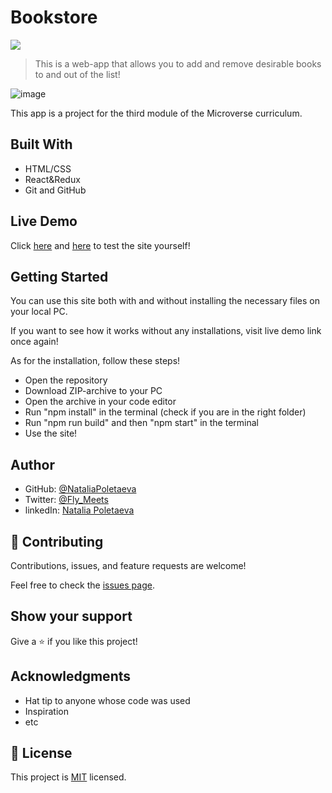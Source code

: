 # Bookstore

![](https://img.shields.io/badge/Microverse-blueviolet)

> This is a web-app that allows you to add and remove desirable books to and out of the list!

![image](https://user-images.githubusercontent.com/91270103/150955438-643dd472-fb08-445c-9f59-3cf9c3f45bf0.png)

This app is a project for the third module of the Microverse curriculum.

## Built With

- HTML/CSS
- React&Redux
- Git and GitHub

## Live Demo

Click [here](https://sleepy-panini-905730.netlify.app) and [here](https://math-magician-nat.herokuapp.com) to test the site yourself!

## Getting Started

You can use this site both with and without installing the necessary files on your local PC. 

If you want to see how it works without any installations, visit live demo link once again!

As for the installation, follow these steps!

- Open the repository
- Download ZIP-archive to your PC
- Open the archive in your code editor
- Run "npm install" in the terminal (check if you are in the right folder)
- Run "npm run build" and then "npm start" in the terminal
- Use the site!

## Author

- GitHub: [@NataliaPoletaeva](https://github.com/NataliaPoletaeva)
- Twitter: [@Fly_Meets](https://twitter.com/Fly_Meets)
- linkedIn: [Natalia Poletaeva](https://www.linkedin.com/in/natalia-poletaeva-b9a5b0222/)

## 🤝 Contributing

Contributions, issues, and feature requests are welcome!

Feel free to check the [issues page](../../issues/).

## Show your support

Give a ⭐️ if you like this project! 

## Acknowledgments

- Hat tip to anyone whose code was used
- Inspiration
- etc

## 📝 License

This project is [MIT](./LICENSE) licensed.
